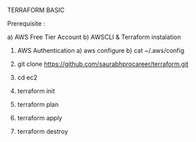 TERRAFORM BASIC

Prerequisite : 

a) AWS Free Tier Account 
b) AWSCLI & Terraform instalation   


1. AWS Authentication
a) aws configure
b) cat ~/.aws/config

2. git clone https://github.com/saurabhprocareer/terraform.git

3. cd ec2
4. terraform init
5. terraform plan
6. terraform apply
7. terraform destroy

